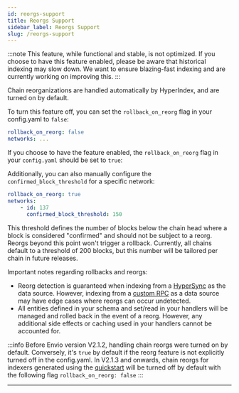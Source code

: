 ```yaml
---
id: reorgs-support
title: Reorgs Support
sidebar_label: Reorgs Support
slug: /reorgs-support
---
```


:::note
This feature, while functional and stable, is not optimized. If you choose to have this feature enabled, please be aware that historical indexing may slow down. We want to ensure blazing-fast indexing and are currently working on improving this. 
:::

Chain reorganizations are handled automatically by HyperIndex, and are turned on by default. 

To turn this feature off, you can set the ```rollback_on_reorg``` flag in your config.yaml to ```false```:
```yaml
rollback_on_reorg: false
networks: ...
```

If you choose to have the feature enabled, the `rollback_on_reorg` flag in your `config.yaml` should be set to `true`:

Additionally, you can also manually configure the `confirmed_block_threshold` for a specific network:
```yaml
rollback_on_reorg: true
networks:
    - id: 137
      confirmed_block_threshold: 150
```

This threshold defines the number of blocks below the chain head where a block is considered "confirmed" and should not be subject to a reorg. Reorgs beyond this point won't trigger a rollback. Currently, all chains default to a threshold of 200 blocks, but this number will be tailored per chain in future releases.

Important notes regarding rollbacks and reorgs:
- Reorg detection is guaranteed when indexing from a [HyperSync](/docs/HyperIndex/Advanced/hypersync.md) as the data source. However, indexing from a [custom RPC](/docs/HyperIndex/Advanced/rpc-sync.md) as a data source may have edge cases where reorgs can occur undetected.
- All entities defined in your schema and set/read in your handlers will be managed and rolled back in the event of a reorg. However, any additional side effects or caching used in your handlers cannot be accounted for.


:::info
Before Envio version V2.1.2, handling chain reorgs were turned on by default. Conversely, it's ```true``` by default if the reorg feature is not explicitly turned off in the config.yaml. In V2.1.3 and onwards, chain reorgs for indexers generated using the [quickstart](/docs/HyperIndex/contract-import.md) will be turned off by default with the following flag `rollback_on_reorg: false`
:::

---
